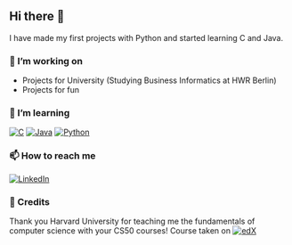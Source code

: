 ## Hi there 👋

I have made my first projects with Python and started learning C and Java.

### 🔭 I’m working on

- Projects for University (Studying Business Informatics at HWR Berlin)
- Projects for fun

### 🌱 I’m learning

[![C](https://img.shields.io/badge/C-00599C?logo=c&logoColor=white)](#) 
[![Java](https://img.shields.io/badge/Java-%23ED8B00.svg?logo=openjdk&logoColor=white)](#) 
[![Python](https://img.shields.io/badge/Python-3776AB?logo=python&logoColor=fff)](#)

### 📫 How to reach me

<div display="flex">
  <a href="https://www.linkedin.com/in/bryan-stoltzenburg-283796357/">
    <img src="https://img.shields.io/badge/linkedin-%230077B5.svg?style=for-the-badge&logo=linkedin&logoColor=white" alt="LinkedIn"/>
  </a>
</div>

### 🧠 Credits

Thank you Harvard University for teaching me the fundamentals of computer science with your CS50 courses!
Course taken on [![edX](https://img.shields.io/badge/edX-02262B?logo=edx&logoColor=fff)](#)
